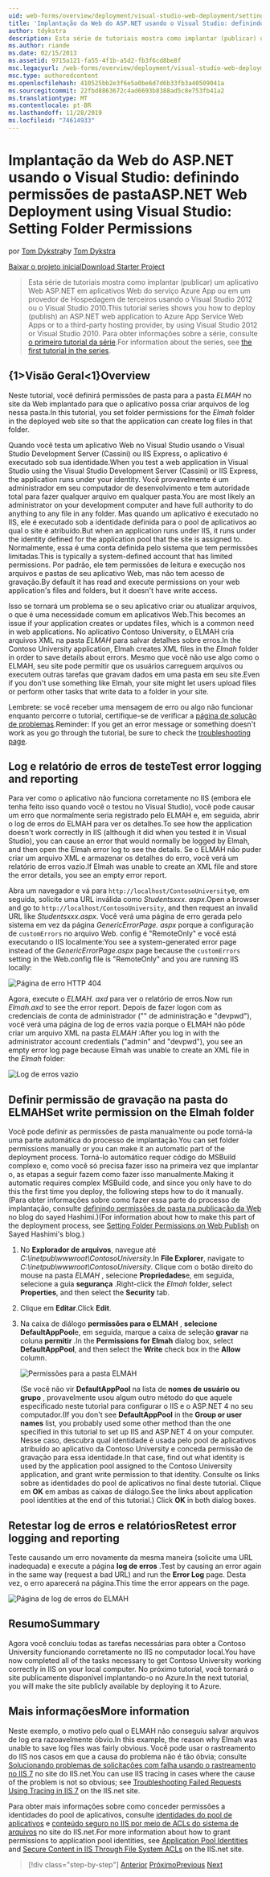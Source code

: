 ```yaml
---
uid: web-forms/overview/deployment/visual-studio-web-deployment/setting-folder-permissions
title: 'Implantação da Web do ASP.NET usando o Visual Studio: definindo permissões de pasta | Microsoft Docs'
author: tdykstra
description: Esta série de tutoriais mostra como implantar (publicar) um aplicativo Web ASP.NET em aplicativos Web do serviço Azure App ou em um provedor de Hospedagem de terceiros, por usin...
ms.author: riande
ms.date: 02/15/2013
ms.assetid: 9715a121-fa55-4f1b-a5d2-fb3f6cd8be8f
msc.legacyurl: /web-forms/overview/deployment/visual-studio-web-deployment/setting-folder-permissions
msc.type: authoredcontent
ms.openlocfilehash: 410525bb2e3f6e5a0be6d7d6b33fb3a40509041a
ms.sourcegitcommit: 22fbd8863672c4ad6693b8388ad5c8e753fb41a2
ms.translationtype: MT
ms.contentlocale: pt-BR
ms.lasthandoff: 11/28/2019
ms.locfileid: "74614933"
---
```

# <a name="aspnet-web-deployment-using-visual-studio-setting-folder-permissions"></a><span data-ttu-id="0fc30-103">Implantação da Web do ASP.NET usando o Visual Studio: definindo permissões de pasta</span><span class="sxs-lookup"><span data-stu-id="0fc30-103">ASP.NET Web Deployment using Visual Studio: Setting Folder Permissions</span></span>

<span data-ttu-id="0fc30-104">por [Tom Dykstra](https://github.com/tdykstra)</span><span class="sxs-lookup"><span data-stu-id="0fc30-104">by [Tom Dykstra](https://github.com/tdykstra)</span></span>

[<span data-ttu-id="0fc30-105">Baixar o projeto inicial</span><span class="sxs-lookup"><span data-stu-id="0fc30-105">Download Starter Project</span></span>](https://go.microsoft.com/fwlink/p/?LinkId=282627)

> <span data-ttu-id="0fc30-106">Esta série de tutoriais mostra como implantar (publicar) um aplicativo Web ASP.NET em aplicativos Web do serviço Azure App ou em um provedor de Hospedagem de terceiros usando o Visual Studio 2012 ou o Visual Studio 2010.</span><span class="sxs-lookup"><span data-stu-id="0fc30-106">This tutorial series shows you how to deploy (publish) an ASP.NET web application to Azure App Service Web Apps or to a third-party hosting provider, by using Visual Studio 2012 or Visual Studio 2010.</span></span> <span data-ttu-id="0fc30-107">Para obter informações sobre a série, consulte [o primeiro tutorial da série](introduction.md).</span><span class="sxs-lookup"><span data-stu-id="0fc30-107">For information about the series, see [the first tutorial in the series](introduction.md).</span></span>

## <a name="overview"></a><span data-ttu-id="0fc30-108">{1&gt;Visão Geral&lt;1}</span><span class="sxs-lookup"><span data-stu-id="0fc30-108">Overview</span></span>

<span data-ttu-id="0fc30-109">Neste tutorial, você definirá permissões de pasta para a pasta *ELMAH* no site da Web implantado para que o aplicativo possa criar arquivos de log nessa pasta.</span><span class="sxs-lookup"><span data-stu-id="0fc30-109">In this tutorial, you set folder permissions for the *Elmah* folder in the deployed web site so that the application can create log files in that folder.</span></span>

<span data-ttu-id="0fc30-110">Quando você testa um aplicativo Web no Visual Studio usando o Visual Studio Development Server (Cassini) ou IIS Express, o aplicativo é executado sob sua identidade.</span><span class="sxs-lookup"><span data-stu-id="0fc30-110">When you test a web application in Visual Studio using the Visual Studio Development Server (Cassini) or IIS Express, the application runs under your identity.</span></span> <span data-ttu-id="0fc30-111">Você provavelmente é um administrador em seu computador de desenvolvimento e tem autoridade total para fazer qualquer arquivo em qualquer pasta.</span><span class="sxs-lookup"><span data-stu-id="0fc30-111">You are most likely an administrator on your development computer and have full authority to do anything to any file in any folder.</span></span> <span data-ttu-id="0fc30-112">Mas quando um aplicativo é executado no IIS, ele é executado sob a identidade definida para o pool de aplicativos ao qual o site é atribuído.</span><span class="sxs-lookup"><span data-stu-id="0fc30-112">But when an application runs under IIS, it runs under the identity defined for the application pool that the site is assigned to.</span></span> <span data-ttu-id="0fc30-113">Normalmente, essa é uma conta definida pelo sistema que tem permissões limitadas.</span><span class="sxs-lookup"><span data-stu-id="0fc30-113">This is typically a system-defined account that has limited permissions.</span></span> <span data-ttu-id="0fc30-114">Por padrão, ele tem permissões de leitura e execução nos arquivos e pastas de seu aplicativo Web, mas não tem acesso de gravação.</span><span class="sxs-lookup"><span data-stu-id="0fc30-114">By default it has read and execute permissions on your web application's files and folders, but it doesn't have write access.</span></span>

<span data-ttu-id="0fc30-115">Isso se tornará um problema se o seu aplicativo criar ou atualizar arquivos, o que é uma necessidade comum em aplicativos Web.</span><span class="sxs-lookup"><span data-stu-id="0fc30-115">This becomes an issue if your application creates or updates files, which is a common need in web applications.</span></span> <span data-ttu-id="0fc30-116">No aplicativo Contoso University, o ELMAH cria arquivos XML na pasta *ELMAH* para salvar detalhes sobre erros.</span><span class="sxs-lookup"><span data-stu-id="0fc30-116">In the Contoso University application, Elmah creates XML files in the *Elmah* folder in order to save details about errors.</span></span> <span data-ttu-id="0fc30-117">Mesmo que você não use algo como o ELMAH, seu site pode permitir que os usuários carreguem arquivos ou executem outras tarefas que gravam dados em uma pasta em seu site.</span><span class="sxs-lookup"><span data-stu-id="0fc30-117">Even if you don't use something like Elmah, your site might let users upload files or perform other tasks that write data to a folder in your site.</span></span>

<span data-ttu-id="0fc30-118">Lembrete: se você receber uma mensagem de erro ou algo não funcionar enquanto percorre o tutorial, certifique-se de verificar a [página de solução de problemas](troubleshooting.md).</span><span class="sxs-lookup"><span data-stu-id="0fc30-118">Reminder: If you get an error message or something doesn't work as you go through the tutorial, be sure to check the [troubleshooting page](troubleshooting.md).</span></span>

## <a name="test-error-logging-and-reporting"></a><span data-ttu-id="0fc30-119">Log e relatório de erros de teste</span><span class="sxs-lookup"><span data-stu-id="0fc30-119">Test error logging and reporting</span></span>

<span data-ttu-id="0fc30-120">Para ver como o aplicativo não funciona corretamente no IIS (embora ele tenha feito isso quando você o testou no Visual Studio), você pode causar um erro que normalmente seria registrado pelo ELMAH e, em seguida, abrir o log de erros do ELMAH para ver os detalhes.</span><span class="sxs-lookup"><span data-stu-id="0fc30-120">To see how the application doesn't work correctly in IIS (although it did when you tested it in Visual Studio), you can cause an error that would normally be logged by Elmah, and then open the Elmah error log to see the details.</span></span> <span data-ttu-id="0fc30-121">Se o ELMAH não puder criar um arquivo XML e armazenar os detalhes do erro, você verá um relatório de erros vazio.</span><span class="sxs-lookup"><span data-stu-id="0fc30-121">If Elmah was unable to create an XML file and store the error details, you see an empty error report.</span></span>

<span data-ttu-id="0fc30-122">Abra um navegador e vá para `http://localhost/ContosoUniversity`e, em seguida, solicite uma URL inválida como *Studentsxxx. aspx*.</span><span class="sxs-lookup"><span data-stu-id="0fc30-122">Open a browser and go to `http://localhost/ContosoUniversity`, and then request an invalid URL like *Studentsxxx.aspx*.</span></span> <span data-ttu-id="0fc30-123">Você verá uma página de erro gerada pelo sistema em vez da página *GenericErrorPage. aspx* porque a configuração de `customErrors` no arquivo Web. config é "RemoteOnly" e você está executando o IIS localmente:</span><span class="sxs-lookup"><span data-stu-id="0fc30-123">You see a system-generated error page instead of the *GenericErrorPage.aspx* page because the `customErrors` setting in the Web.config file is "RemoteOnly" and you are running IIS locally:</span></span>

![Página de erro HTTP 404](setting-folder-permissions/_static/image1.png)

<span data-ttu-id="0fc30-125">Agora, execute o *ELMAH. axd* para ver o relatório de erros.</span><span class="sxs-lookup"><span data-stu-id="0fc30-125">Now run *Elmah.axd* to see the error report.</span></span> <span data-ttu-id="0fc30-126">Depois de fazer logon com as credenciais de conta de administrador (&quot;&quot; de administração e &quot;devpwd&quot;), você verá uma página de log de erros vazia porque o ELMAH não pôde criar um arquivo XML na pasta *ELMAH* :</span><span class="sxs-lookup"><span data-stu-id="0fc30-126">After you log in with the administrator account credentials (&quot;admin&quot; and &quot;devpwd&quot;), you see an empty error log page because Elmah was unable to create an XML file in the *Elmah* folder:</span></span>

![Log de erros vazio](setting-folder-permissions/_static/image2.png)

## <a name="set-write-permission-on-the-elmah-folder"></a><span data-ttu-id="0fc30-128">Definir permissão de gravação na pasta do ELMAH</span><span class="sxs-lookup"><span data-stu-id="0fc30-128">Set write permission on the Elmah folder</span></span>

<span data-ttu-id="0fc30-129">Você pode definir as permissões de pasta manualmente ou pode torná-la uma parte automática do processo de implantação.</span><span class="sxs-lookup"><span data-stu-id="0fc30-129">You can set folder permissions manually or you can make it an automatic part of the deployment process.</span></span> <span data-ttu-id="0fc30-130">Torná-lo automático requer código do MSBuild complexo e, como você só precisa fazer isso na primeira vez que implantar o, as etapas a seguir fazem como fazer isso manualmente.</span><span class="sxs-lookup"><span data-stu-id="0fc30-130">Making it automatic requires complex MSBuild code, and since you only have to do this the first time you deploy, the following steps how to do it manually.</span></span> <span data-ttu-id="0fc30-131">(Para obter informações sobre como fazer essa parte do processo de implantação, consulte [definindo permissões de pasta na publicação da Web](http://sedodream.com/2011/11/08/SettingFolderPermissionsOnWebPublish.aspx) no blog do sayed Hashimi.)</span><span class="sxs-lookup"><span data-stu-id="0fc30-131">(For information about how to make this part of the deployment process, see [Setting Folder Permissions on Web Publish](http://sedodream.com/2011/11/08/SettingFolderPermissionsOnWebPublish.aspx) on Sayed Hashimi's blog.)</span></span>

1. <span data-ttu-id="0fc30-132">No **Explorador de arquivos**, navegue até *C:\inetpub\wwwroot\ContosoUniversity*.</span><span class="sxs-lookup"><span data-stu-id="0fc30-132">In **File Explorer**, navigate to *C:\inetpub\wwwroot\ContosoUniversity*.</span></span> <span data-ttu-id="0fc30-133">Clique com o botão direito do mouse na pasta *ELMAH* , selecione **Propriedades**e, em seguida, selecione a guia **segurança** .</span><span class="sxs-lookup"><span data-stu-id="0fc30-133">Right-click the *Elmah* folder, select **Properties**, and then select the **Security** tab.</span></span>
2. <span data-ttu-id="0fc30-134">Clique em **Editar**.</span><span class="sxs-lookup"><span data-stu-id="0fc30-134">Click **Edit**.</span></span>
3. <span data-ttu-id="0fc30-135">Na caixa de diálogo **permissões para o ELMAH** , **selecione DefaultAppPool**e, em seguida, marque a caixa de seleção **gravar** na coluna **permitir** .</span><span class="sxs-lookup"><span data-stu-id="0fc30-135">In the **Permissions for Elmah** dialog box, select **DefaultAppPool**, and then select the **Write** check box in the **Allow** column.</span></span>

    ![Permissões para a pasta ELMAH](setting-folder-permissions/_static/image3.png)

    <span data-ttu-id="0fc30-137">(Se você não vir **DefaultAppPool** na lista de **nomes de usuário ou grupo** , provavelmente usou algum outro método do que aquele especificado neste tutorial para configurar o IIS e o ASP.NET 4 no seu computador.</span><span class="sxs-lookup"><span data-stu-id="0fc30-137">(If you don't see **DefaultAppPool** in the **Group or user names** list, you probably used some other method than the one specified in this tutorial to set up IIS and ASP.NET 4 on your computer.</span></span> <span data-ttu-id="0fc30-138">Nesse caso, descubra qual identidade é usada pelo pool de aplicativos atribuído ao aplicativo da Contoso University e conceda permissão de gravação para essa identidade.</span><span class="sxs-lookup"><span data-stu-id="0fc30-138">In that case, find out what identity is used by the application pool assigned to the Contoso University application, and grant write permission to that identity.</span></span> <span data-ttu-id="0fc30-139">Consulte os links sobre as identidades do pool de aplicativos no final deste tutorial. Clique em **OK** em ambas as caixas de diálogo.</span><span class="sxs-lookup"><span data-stu-id="0fc30-139">See the links about application pool identities at the end of this tutorial.) Click **OK** in both dialog boxes.</span></span>

## <a name="retest-error-logging-and-reporting"></a><span data-ttu-id="0fc30-140">Retestar log de erros e relatórios</span><span class="sxs-lookup"><span data-stu-id="0fc30-140">Retest error logging and reporting</span></span>

<span data-ttu-id="0fc30-141">Teste causando um erro novamente da mesma maneira (solicite uma URL inadequada) e execute a página **log de erros** .</span><span class="sxs-lookup"><span data-stu-id="0fc30-141">Test by causing an error again in the same way (request a bad URL) and run the **Error Log** page.</span></span> <span data-ttu-id="0fc30-142">Desta vez, o erro aparecerá na página.</span><span class="sxs-lookup"><span data-stu-id="0fc30-142">This time the error appears on the page.</span></span>

![Página de log de erros do ELMAH](setting-folder-permissions/_static/image4.png)

## <a name="summary"></a><span data-ttu-id="0fc30-144">Resumo</span><span class="sxs-lookup"><span data-stu-id="0fc30-144">Summary</span></span>

<span data-ttu-id="0fc30-145">Agora você concluiu todas as tarefas necessárias para obter a Contoso University funcionando corretamente no IIS no computador local.</span><span class="sxs-lookup"><span data-stu-id="0fc30-145">You have now completed all of the tasks necessary to get Contoso University working correctly in IIS on your local computer.</span></span> <span data-ttu-id="0fc30-146">No próximo tutorial, você tornará o site publicamente disponível implantando-o no Azure.</span><span class="sxs-lookup"><span data-stu-id="0fc30-146">In the next tutorial, you will make the site publicly available by deploying it to Azure.</span></span>

## <a name="more-information"></a><span data-ttu-id="0fc30-147">Mais informações</span><span class="sxs-lookup"><span data-stu-id="0fc30-147">More information</span></span>

<span data-ttu-id="0fc30-148">Neste exemplo, o motivo pelo qual o ELMAH não conseguiu salvar arquivos de log era razoavelmente óbvio.</span><span class="sxs-lookup"><span data-stu-id="0fc30-148">In this example, the reason why Elmah was unable to save log files was fairly obvious.</span></span> <span data-ttu-id="0fc30-149">Você pode usar o rastreamento do IIS nos casos em que a causa do problema não é tão óbvia; consulte [Solucionando problemas de solicitações com falha usando o rastreamento no IIS 7](https://www.iis.net/learn/troubleshoot/using-failed-request-tracing/troubleshooting-failed-requests-using-tracing-in-iis) no site do IIS.net.</span><span class="sxs-lookup"><span data-stu-id="0fc30-149">You can use IIS tracing in cases where the cause of the problem is not so obvious; see [Troubleshooting Failed Requests Using Tracing in IIS 7](https://www.iis.net/learn/troubleshoot/using-failed-request-tracing/troubleshooting-failed-requests-using-tracing-in-iis) on the IIS.net site.</span></span>

<span data-ttu-id="0fc30-150">Para obter mais informações sobre como conceder permissões a identidades do pool de aplicativos, consulte [identidades do pool de aplicativos](https://www.iis.net/learn/manage/configuring-security/application-pool-identities) e [conteúdo seguro no IIS por meio de ACLs do sistema de arquivos](https://www.iis.net/learn/get-started/planning-for-security/secure-content-in-iis-through-file-system-acls) no site do IIS.net.</span><span class="sxs-lookup"><span data-stu-id="0fc30-150">For more information about how to grant permissions to application pool identities, see [Application Pool Identities](https://www.iis.net/learn/manage/configuring-security/application-pool-identities) and [Secure Content in IIS Through File System ACLs](https://www.iis.net/learn/get-started/planning-for-security/secure-content-in-iis-through-file-system-acls) on the IIS.net site.</span></span>

> [!div class="step-by-step"]
> <span data-ttu-id="0fc30-151">[Anterior](deploying-to-iis.md)
> [Próximo](deploying-to-production.md)</span><span class="sxs-lookup"><span data-stu-id="0fc30-151">[Previous](deploying-to-iis.md)
[Next](deploying-to-production.md)</span></span>
